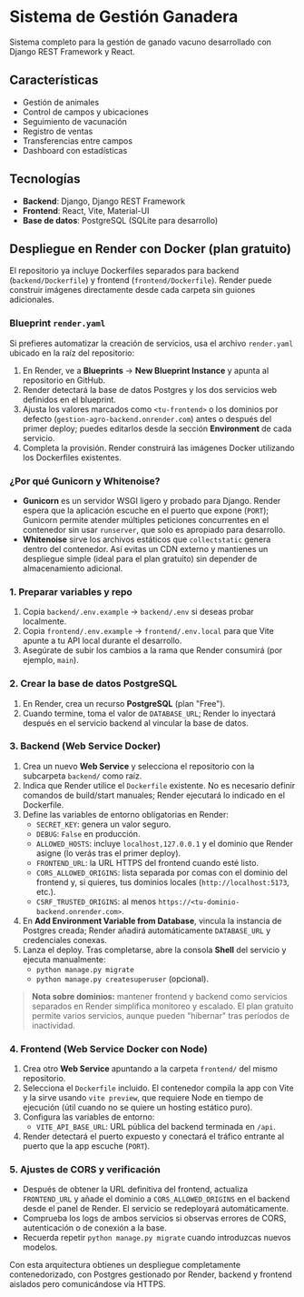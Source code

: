 # Sistema de Gestión Ganadera

Sistema completo para la gestión de ganado vacuno desarrollado con Django REST Framework y React.

## Características

- Gestión de animales 
- Control de campos y ubicaciones
- Seguimiento de vacunación
- Registro de ventas
- Transferencias entre campos
- Dashboard con estadísticas

## Tecnologías

- **Backend**: Django, Django REST Framework
- **Frontend**: React, Vite, Material-UI
- **Base de datos**: PostgreSQL (SQLite para desarrollo)

## Despliegue en Render con Docker (plan gratuito)

El repositorio ya incluye Dockerfiles separados para backend (`backend/Dockerfile`) y frontend (`frontend/Dockerfile`). Render puede construir imágenes directamente desde cada carpeta sin guiones adicionales.

### Blueprint `render.yaml`

Si prefieres automatizar la creación de servicios, usa el archivo `render.yaml` ubicado en la raíz del repositorio:

1. En Render, ve a **Blueprints** → **New Blueprint Instance** y apunta al repositorio en GitHub.
2. Render detectará la base de datos Postgres y los dos servicios web definidos en el blueprint.
3. Ajusta los valores marcados como `<tu-frontend>` o los dominios por defecto (`gestion-agro-backend.onrender.com`) antes o después del primer deploy; puedes editarlos desde la sección **Environment** de cada servicio.
4. Completa la provisión. Render construirá las imágenes Docker utilizando los Dockerfiles existentes.

### ¿Por qué Gunicorn y Whitenoise?

- **Gunicorn** es un servidor WSGI ligero y probado para Django. Render espera que la aplicación escuche en el puerto que expone (`PORT`); Gunicorn permite atender múltiples peticiones concurrentes en el contenedor sin usar `runserver`, que solo es apropiado para desarrollo.
- **Whitenoise** sirve los archivos estáticos que `collectstatic` genera dentro del contenedor. Así evitas un CDN externo y mantienes un despliegue simple (ideal para el plan gratuito) sin depender de almacenamiento adicional.

### 1. Preparar variables y repo

1. Copia `backend/.env.example` → `backend/.env` si deseas probar localmente.
2. Copia `frontend/.env.example` → `frontend/.env.local` para que Vite apunte a tu API local durante el desarrollo.
3. Asegúrate de subir los cambios a la rama que Render consumirá (por ejemplo, `main`).

### 2. Crear la base de datos PostgreSQL

1. En Render, crea un recurso **PostgreSQL** (plan "Free").
2. Cuando termine, toma el valor de `DATABASE_URL`; Render lo inyectará después en el servicio backend al vincular la base de datos.

### 3. Backend (Web Service Docker)

1. Crea un nuevo **Web Service** y selecciona el repositorio con la subcarpeta `backend/` como raíz.
2. Indica que Render utilice el `Dockerfile` existente. No es necesario definir comandos de build/start manuales; Render ejecutará lo indicado en el Dockerfile.
3. Define las variables de entorno obligatorias en Render:
   - `SECRET_KEY`: genera un valor seguro.
   - `DEBUG`: `False` en producción.
   - `ALLOWED_HOSTS`: incluye `localhost,127.0.0.1` y el dominio que Render asigne (lo verás tras el primer deploy).
   - `FRONTEND_URL`: la URL HTTPS del frontend cuando esté listo.
   - `CORS_ALLOWED_ORIGINS`: lista separada por comas con el dominio del frontend y, si quieres, tus dominios locales (`http://localhost:5173`, etc.).
   - `CSRF_TRUSTED_ORIGINS`: al menos `https://<tu-dominio-backend.onrender.com>`.
4. En **Add Environment Variable from Database**, vincula la instancia de Postgres creada; Render añadirá automáticamente `DATABASE_URL` y credenciales conexas.
5. Lanza el deploy. Tras completarse, abre la consola **Shell** del servicio y ejecuta manualmente:
   - `python manage.py migrate`
   - `python manage.py createsuperuser` (opcional).

> **Nota sobre dominios:** mantener frontend y backend como servicios separados en Render simplifica monitoreo y escalado. El plan gratuito permite varios servicios, aunque pueden "hibernar" tras períodos de inactividad.

### 4. Frontend (Web Service Docker con Node)

1. Crea otro **Web Service** apuntando a la carpeta `frontend/` del mismo repositorio.
2. Selecciona el `Dockerfile` incluido. El contenedor compila la app con Vite y la sirve usando `vite preview`, que requiere Node en tiempo de ejecución (útil cuando no se quiere un hosting estático puro).
3. Configura las variables de entorno:
   - `VITE_API_BASE_URL`: URL pública del backend terminada en `/api`.
4. Render detectará el puerto expuesto y conectará el tráfico entrante al puerto que la app escuche (`PORT`).

### 5. Ajustes de CORS y verificación

- Después de obtener la URL definitiva del frontend, actualiza `FRONTEND_URL` y añade el dominio a `CORS_ALLOWED_ORIGINS` en el backend desde el panel de Render. El servicio se redeployará automáticamente.
- Comprueba los logs de ambos servicios si observas errores de CORS, autenticación o de conexión a la base.
- Recuerda repetir `python manage.py migrate` cuando introduzcas nuevos modelos.

Con esta arquitectura obtienes un despliegue completamente contenedorizado, con Postgres gestionado por Render, backend y frontend aislados pero comunicándose vía HTTPS.
